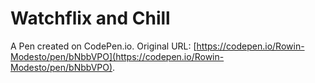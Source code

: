 # Watchflix and Chill

A Pen created on CodePen.io. Original URL: [https://codepen.io/Rowin-Modesto/pen/bNbbVPO](https://codepen.io/Rowin-Modesto/pen/bNbbVPO).


